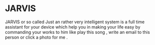 # JARVIS
JARVIS or so called Just an rather very intelligent system is a full time assistant for your device which help you in making your life easy by commanding your works to him like play this song , write an email to this person or click a photo for me .
